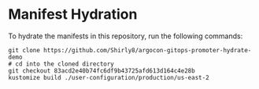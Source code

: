 # Manifest Hydration

To hydrate the manifests in this repository, run the following commands:

```shell
git clone https://github.com/Shirly8/argocon-gitops-promoter-hydrate-demo
# cd into the cloned directory
git checkout 83acd2e40b74fc6df9b43725afd613d164c4e28b
kustomize build ./user-configuration/production/us-east-2
```
